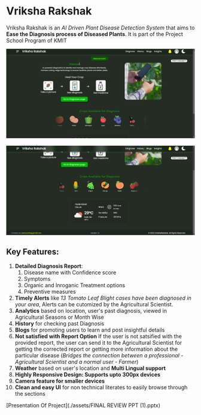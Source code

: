 # Vriksha Rakshak
Vriksha Rakshak is an *AI Driven Plant Disease Detection System* that aims to **Ease the Diagnosis process of Diseased Plants**. It is part of the Project School Program of KMIT

![Demo Image](./assets/Demo1.png)<br/><br/>
![Demo Image](./assets/Demo2.png)
## Key Features:
1. **Detailed Diagnosis Report**: 
    1. Disease name with Confidence score
    2. Symptoms
    3. Organic and Inroganic Treatment options
    4. Preventive measures<br/>
2. **Timely Alerts**  like *13 Tomato Leaf Blight cases have been diagnosed in your area*, Alerts can be cutomized by the Agricultural Scientist.<br/>
3. **Analytics** based on location, user's past diagnosis, viewed in Agricultural Seasons or Month Wise<br/>
4. **History** for checking past Diagnosis<br/>
5. **Blogs** for promoting users to learn and post insightful details<br/>
6. **Not satisfied with Report Option** If the user is not satsified with the provided report, the user can send it to the Agricultural Scientist for getting the corrected report or getting more information about the particular disease (*Bridges the connection between a professional - Agricultural Scientist and a normal user - Farmer*)<br/>
7. **Weather** based on user's location and **Multi Lingual support**<br/>
8. **Highly Responsive Design: Supports upto 300px devices** <br/>
9. **Camera feature for smaller devices**<br/>
9. **Clean and easy UI** for non technical literates to easily browse through the sections<br/>


[Presentation Of Project](./assets/FINAL REVIEW PPT (1).pptx)